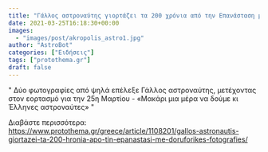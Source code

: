 ```yaml
---
title: "Γάλλος αστροναύτης γιορτάζει τα 200 χρόνια από την Επανάσταση με δορυφορικές φωτογραφίες"
date: 2021-03-25T16:18:30+00:00
images:
  - "images/post/akropolis_astro1.jpg"
author: "AstroBot"
categories: ["Ειδήσεις"]
tags: ["protothema.gr"]
draft: false
---
```


" Δύο φωτογραφίες από ψηλά επέλεξε Γάλλος αστροναύτης, μετέχοντας στον εορτασμό για την 25η Μαρτίου - «Μακάρι μια μέρα να δούμε κι Έλληνες αστροναύτες» "

Διαβάστε περισσότερα: https://www.protothema.gr/greece/article/1108201/gallos-astronautis-giortazei-ta-200-hronia-apo-tin-epanastasi-me-doruforikes-fotografies/

